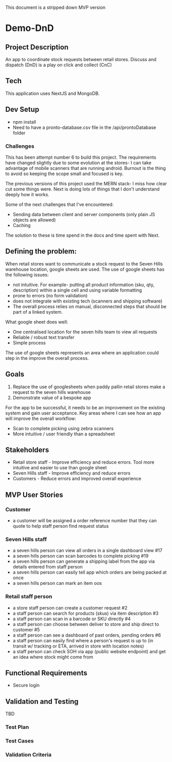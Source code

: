 This document is a stripped down MVP version

# Demo-DnD

## Project Description

An app to coordinate stock requests between retail stores. Discuss and dispatch (DnD) is a play on click and collect (CnC)

## Tech

This application uses NextJS and MongoDB.

## Dev Setup

- npm install
- Need to have a pronto-database.csv file in the /api/prontoDatabase folder

### Challenges

This has been attempt number 6 to build this project. The requirements have changed slightly due to some evolution at the stores- I can take advantage of mobile scanners that are running android. Burnout is the thing to avoid so keeping the scope small and focused is key.

The previous versions of this project used the MERN stack- I miss how clear cut some things were. Next is doing lots of things that I don't understand deeply how it works.

Some of the next challenges that I've encountered:

- Sending data between client and server components (only plain JS objects are allowed)
- Caching

The solution to these is time spend in the docs and time spent with Next.

## Defining the problem:

When retail stores want to communicate a stock request to the Seven Hills warehouse location, google sheets are used. The use of google sheets has the following issues:

- not intuitive. For example- putting all product information (sku, qty, description) within a single cell and using variable formatting
- prone to errors (no form validation)
- does not integrate with existing tech (scanners and shipping software)
- The overall process relies on manual, disconnected steps that should be part of a linked system.

What google sheet does well:

- One centralised location for the seven hills team to view all requests
- Reliable / robust text transfer
- Simple process

The use of google sheets represents an area where an application could step in the improve the overall process.

## Goals

1. Replace the use of googlesheets when paddy pallin retail stores make a request to the seven hills warehouse
2. Demonstrate value of a bespoke app

For the app to be successful, it needs to be an improvement on the existing system and gain user acceptance. Key areas where I can see how an app will improve the overall workflow:

- Scan to complete picking using zebra scanners
- More intuitive / user friendly than a spreadsheet

## Stakeholders

- Retail store staff - Improve efficiency and reduce errors. Tool more intuitive and easier to use than google sheet
- Seven Hills staff - Improve efficiency and reduce errors
- Customers - Reduce errors and improved overall experience

## MVP User Stories

### Customer

- a customer will be assigned a order reference number that they can quote to help staff person find request status

### Seven Hills staff

- a seven hills person can view all orders in a single dashboard view #17
- a seven hills person can scan barcodes to complete picking #19
- a seven hills person can generate a shipping label from the app via details entered from staff person
- a seven hills person can easily tell app which orders are being packed at once
- a seven hills person can mark an item oos

### Retail staff person

- a store staff person can create a customer request #2
- a staff person can search for products (skus) via item description #3
- a staff person can scan in a barcode or SKU directly #4
- a staff person can choose between deliver to store and ship direct to customer #5
- a staff person can see a dashboard of past orders, pending orders #6
- a staff person can easily find where a person's request is up to (in transit w/ tracking or ETA, arrived in store with location notes)
- a staff person can check SOH via app (public website endpoint) and get an idea where stock might come from

## Functional Requirements

- Secure login

## Validation and Testing

TBD

### Test Plan

### Test Cases

### Validation Criteria
